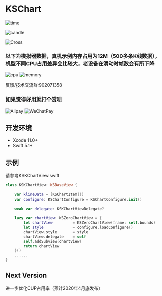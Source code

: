 # KSChart
![time](https://github.com/saeipi/KSChart/blob/master/Resources/time.jpg)

![candle](https://github.com/saeipi/KSChart/blob/master/Resources/candle.jpg)

![Cross](https://github.com/saeipi/KSChart/blob/master/Resources/cross.jpg)

### 以下为模拟器数据，真机示例内存占用为12M（500多条K线数据），机型不同CPU占用差异会比较大，老设备在滑动时帧数会有所下降
![cpu](https://github.com/saeipi/KSChart/blob/master/Resources/cpu.jpg)
![memory](https://github.com/saeipi/KSChart/blob/master/Resources/memory.jpg)

反馈/技术交流群:902071358

### 如果觉得好用就打个赏呗
![Alipay](https://github.com/saeipi/KSChart/blob/master/Resources/Alipay.jpg)
![WeChatPay](https://github.com/saeipi/KSChart/blob/master/Resources/WeChatPay.jpeg)

## 开发环境
- Xcode 11.0+
- Swift 5.1+

## 示例
请参考KSKChartView.swift
```swift
class KSKChartView: KSBaseView {
    
    var klineData = [KSChartItem]()
    var configure: KSChartConfigure = KSChartConfigure.init()
    
    weak var delegate: KSKChartViewDelegate?
    
    lazy var chartView: KSZeroChartView = {
        let chartView         = KSZeroChartView(frame: self.bounds)
        let style             = configure.loadConfigure()
        chartView.style       = style
        chartView.delegate    = self
        self.addSubview(chartView)
        return chartView
    }()
    ......
}
```
## Next Version
进一步优化CUP占用率（预计2020年4月底发布）
